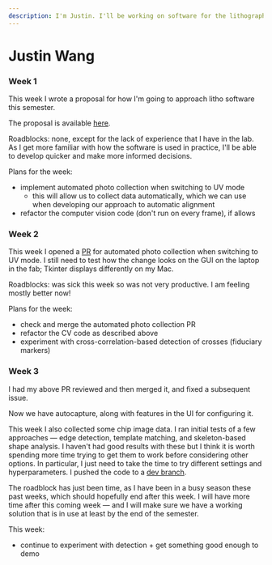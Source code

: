 ```yaml
---
description: I'm Justin. I'll be working on software for the lithography stepper.
---
```


# Justin Wang

### Week 1

This week I wrote a proposal for how I'm going to approach litho software this semester.&#x20;

The proposal is available [here](https://app.gitbook.com/invite/QZ6cJs5t3fpGoMOKzqNM/yN2mWWMV8Xs4tyqCR5eM).

Roadblocks: none, except for the lack of experience that I have in the lab. As I get more familiar with how the software is used in practice, I'll be able to develop quicker and make more informed decisions.

Plans for the week:

* implement automated photo collection when switching to UV mode
  * this will allow us to collect data automatically, which we can use when developing our approach to automatic alignment
* refactor the computer vision code (don't run on every frame), if allows



### Week 2

This week I opened a [PR](https://github.com/hacker-fab/stepper/pull/2) for automated photo collection when switching to UV mode. I still need to test how the change looks on the GUI on the laptop in the fab; Tkinter displays differently on my Mac.

Roadblocks: was sick this week so was not very productive. I am feeling mostly better now!

Plans for the week:

* check and merge the automated photo collection PR
* refactor the CV code as described above
* experiment with cross-correlation-based detection of crosses (fiduciary markers)



### Week 3

I had my above PR reviewed and then merged it, and fixed a subsequent issue.

Now we have autocapture, along with features in the UI for configuring it.

This week I also collected some chip image data. I ran initial tests of a few approaches — edge detection, template matching, and skeleton-based shape analysis. I haven't had good results with these but I think it is worth spending more time trying to get them to work before considering other options. In particular, I just need to take the time to try different settings and hyperparameters. I pushed the code to a [dev branch](https://github.com/hacker-fab/stepper/tree/auto-align).

The roadblock has just been time, as I have been in a busy season these past weeks, which should hopefully end after this week. I will have more time after this coming week — and I will make sure we have a working solution that is in use at least by the end of the semester.

This week:

* continue to experiment with detection + get something good enough to demo
